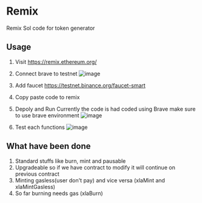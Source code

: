 # Remix
Remix Sol code for token generator

## Usage
1. Visit https://remix.ethereum.org/ 

2. Connect brave to testnet
![image](https://user-images.githubusercontent.com/630603/202084222-187fee50-fca6-4c7d-a072-0c2c4ace082f.png)

3. Add faucet https://testnet.binance.org/faucet-smart

4. Copy paste code to remix

5. Depoly and Run
Currently the code is had coded using Brave make sure to use brave environment
![image](https://user-images.githubusercontent.com/630603/202084100-de462d00-5bc3-42c9-9bac-cf923934d9e9.png)

6. Test each functions
![image](https://user-images.githubusercontent.com/630603/202084693-8104ccf5-4b5d-4652-972a-a1a66ce768f4.png)


## What have been done
1. Standard stuffs like burn, mint and pausable
2. Upgradeable so if we have contract to modify it will continue on previous contract
3. Minting gasless(user don't pay) and vice versa (xlaMint and xlaMintGasless)
4. So far burning needs gas (xlaBurn)
